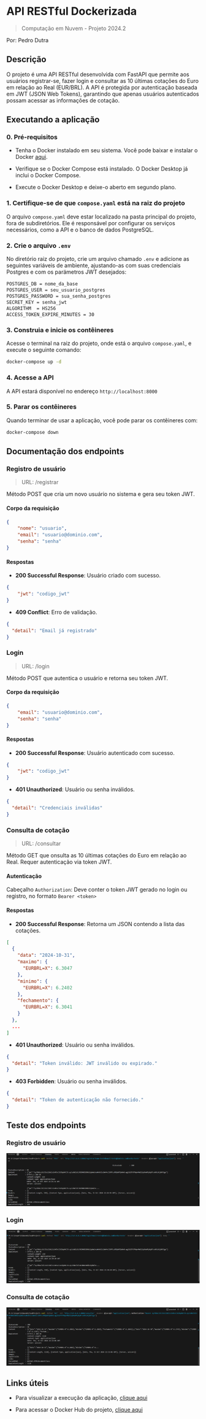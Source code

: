# API RESTful Dockerizada

>Computação em Nuvem - Projeto 2024.2

Por: Pedro Dutra

## Descrição

O projeto é uma API RESTful desenvolvida com FastAPI que permite aos usuários registrar-se, fazer login e consultar as 10 últimas cotações do Euro em relação ao Real (EUR/BRL). A API é protegida por autenticação baseada em JWT (JSON Web Tokens), garantindo que apenas usuários autenticados possam acessar as informações de cotação.

## Executando a aplicação

### 0. Pré-requisitos

+ Tenha o Docker instalado em seu sistema. Você pode baixar e instalar o Docker [aqui](https://www.docker.com/products/docker-desktop/).

+ Verifique se o Docker Compose está instalado. O Docker Desktop já inclui o Docker Compose.

+ Execute o Docker Desktop e deixe-o aberto em segundo plano.

### 1. Certifique-se de que `compose.yaml` está na raiz do projeto

O arquivo `compose.yaml` deve estar localizado na pasta principal do projeto, fora de subdiretórios. Ele é responsável por configurar os serviços necessários, como a API e o banco de dados PostgreSQL.

### 2. Crie o arquivo `.env`

No diretório raiz do projeto, crie um arquivo chamado `.env` e adicione as seguintes variáveis de ambiente, ajustando-as com suas credenciais Postgres e com os parämetros JWT desejados:

```plaintext
POSTGRES_DB = nome_da_base
POSTGRES_USER = seu_usuario_postgres
POSTGRES_PASSWORD = sua_senha_postgres
SECRET_KEY = senha_jwt
ALGORITHM  = HS256
ACCESS_TOKEN_EXPIRE_MINUTES = 30
```

### 3. Construia e inicie os contêineres

Acesse o terminal na raiz do projeto, onde está o arquivo `compose.yaml`, e execute o seguinte comando:

```bash
docker-compose up -d
```

### 4. Acesse a API

A API estará disponível no endereço `http://localhost:8000`

### 5. Parar os contêineres

Quando terminar de usar a aplicação, você pode parar os contêineres com:

```bash
docker-compose down
```

## Documentação dos endpoints

### Registro de usuário

>URL: /registrar

Método POST que cria um novo usuário no sistema e gera seu token JWT.

#### Corpo da requisição

```json
{
    "nome": "usuario",
    "email": "usuario@dominio.com",
    "senha": "senha"
}
```

#### Respostas

+ **200 Successful Response**: Usuário criado com sucesso.

```json
{
    "jwt": "codigo_jwt"
}
```

+ **409 Conflict**: Erro de validação.

```json
{
  "detail": "Email já registrado"
}
```

### Login

>URL: /login

Método POST que autentica o usuário e retorna seu token JWT.

#### Corpo da requisição

```json
{
    "email": "usuario@dominio.com",
    "senha": "senha"
}
```

#### Respostas

+ **200 Successful Response**: Usuário autenticado com sucesso.

```json
{
    "jwt": "codigo_jwt"
}
```

+ **401 Unauthorized**: Usuário ou senha inválidos.

```json
{
  "detail": "Credenciais inválidas"
}
```

### Consulta de cotação

>URL: /consultar

Método GET que onsulta as 10 últimas cotações do Euro em relação ao Real. Requer autenticação via token JWT.

#### Autenticação

Cabeçalho `Authorization`: Deve conter o token JWT gerado no login ou registro, no formato `Bearer <token>`

#### Respostas

+ **200 Successful Response**: Retorna um JSON contendo a lista das cotações.

```json
[
  {
    "data": "2024-10-31",
    "maximo": {
      "EURBRL=X": 6.3047
    },
    "minimo": {
      "EURBRL=X": 6.2402
    },
    "fechamento": {
      "EURBRL=X": 6.3041
    }
  },
  ...
]
```

+ **401 Unauthorized**: Usuário ou senha inválidos.

```json
{
  "detail": "Token inválido: JWT inválido ou expirado."
}
```

+ **403 Forbidden**: Usuário ou senha inválidos.

```json
{
  "detail": "Token de autenticação não fornecido."
}
```

## Teste dos endpoints

### Registro de usuário

![Teste de registro de usuario.](/img/teste_registro.png)

### Login

![Teste de login.](/img/teste_login.png)

### Consulta de cotação

![Teste de consulta.](/img/teste_consulta.png)

## Links úteis

+ Para visualizar a execução da aplicação, [clique aqui](https://alinsperedu-my.sharepoint.com/:v:/g/personal/pedroabd_al_insper_edu_br/EeyWk-Hl75VFsGyRTEO_4HwB6JKctSVZpy4c-g6Eh_gvkA)

+ Para acessar o Docker Hub do projeto, [clique aqui](https://hub.docker.com/repository/docker/pedroabd/apicloud/general)
